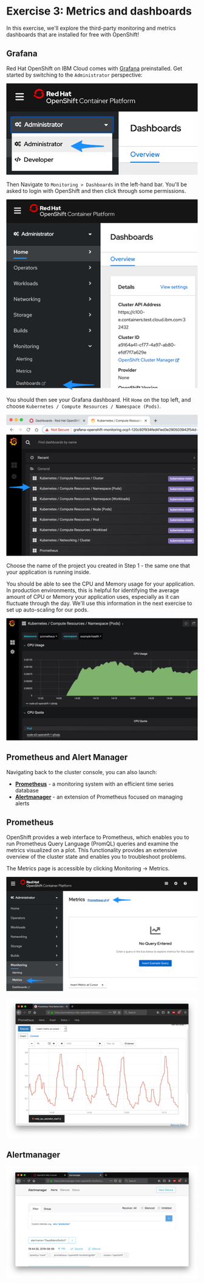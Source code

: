 # Exercise 3: Metrics and dashboards

In this exercise, we'll explore the third-party monitoring and metrics dashboards that are installed for free with OpenShift!

## Grafana

Red Hat OpenShift on IBM Cloud comes with [Grafana](https://grafana.com/) preinstalled. Get started by switching to the `Administrator` perspective:

![Administrator Perspective](../assets/ocp43-adminview.png)

Then Navigate to `Monitoring > Dashboards` in the left-hand bar. You'll be asked to login with OpenShift and then click through some permissions.

![Monitoring Dashboards](../assets/ocp43-monitoring-dashboard.png)

You should then see your Grafana dashboard. Hit `Home` on the top left, and choose `Kubernetes / Compute Resources / Namespace (Pods)`.

![Grafana](../assets/ocp43-grafana.png)

Choose the name of the project you created in Step 1 - the same one that your application is running inside.

You should be able to see the CPU and Memory usage for your application. In production environments, this is helpful for identifying the average amount of CPU or Memory your application uses, especially as it can fluctuate through the day. We'll use this information in the next exercise to set up auto-scaling for our pods.

![Grafana also project](../assets/ocp43-grafana-cpu.png)

## Prometheus and Alert Manager

Navigating back to the cluster console, you can also launch:

* [**Prometheus**](https://prometheus.io/) - a monitoring system with an efficient time series database
* [**Alertmanager**](https://prometheus.io/docs/alerting/alertmanager/) - an extension of Prometheus focused on managing alerts

## Prometheus

OpenShift provides a web interface to Prometheus, which enables you to run Prometheus Query Language \(PromQL\) queries and examine the metrics visualized on a plot. This functionality provides an extensive overview of the cluster state and enables you to troubleshoot problems.

The Metrics page is accessible by clicking Monitoring → Metrics.

![Metrics, Alerts and Dashboards](../assets/ocp43-monitoring-prometheus.png)

![Prometheus](../assets/prometheus-time-series.png)

## Alertmanager

![Alert Manager](../assets/alert-manager.png)

